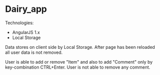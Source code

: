 # Dairy_app

Technologies:
 - AngularJS 1.х 
 - Local Storage
 
Data stores on client side by Local Storage. After page has been reloaded all user data is not removed.

User is able to add or remove "Item" and also to add "Comment" only by key-combination CTRL+Enter. User is not able to remove any comment.
